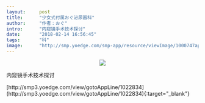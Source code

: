 ```yaml
---
layout:     post
title:      "少女式付属おぐ泌尿器科"
author:     "作者：おぐ"
intro:      "内窥镜手术技术探讨"
date:       "2018-02-14 16:56:45"
tags:       "科"
image:      "http://smp.yoedge.com/smp-app/resource/viewImage/1000747appline.png"
---
```

<div style="text-align: center">
<p><img src="http://smp.yoedge.com/smp-app/resource/viewImage/1000747appline.png"/></p>
</div>
<p class="post-meta">
<span>内窥镜手术技术探讨</span>
</p>
[http://smp3.yoedge.com/view/gotoAppLine/1022834](http://smp3.yoedge.com/view/gotoAppLine/1022834){:target="_blank"}


